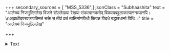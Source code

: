 +++
secondary_sources = [ "MSS_5336",]
jsonClass = "Subhaashita"
text = "आलेख्यं निजमुल्लिलेख विजने सोल्लेखया रेखया संकल्पानकरोद् विकल्पबहुलाकल्पाननल्पानपि।  \nअद्राक्षीदपरप्रजापतिमतं चक्रे च तीव्रं व्रतं त्वन्निर्माणविधौ कियन्न विदधे बद्धावधानो विधिः॥"
title = "आलेख्यं निजमुल्लिलेख"

+++

<details><summary>Text</summary>

आलेख्यं निजमुल्लिलेख विजने सोल्लेखया रेखया संकल्पानकरोद् विकल्पबहुलाकल्पाननल्पानपि।  
अद्राक्षीदपरप्रजापतिमतं चक्रे च तीव्रं व्रतं त्वन्निर्माणविधौ कियन्न विदधे बद्धावधानो विधिः॥
</details>
